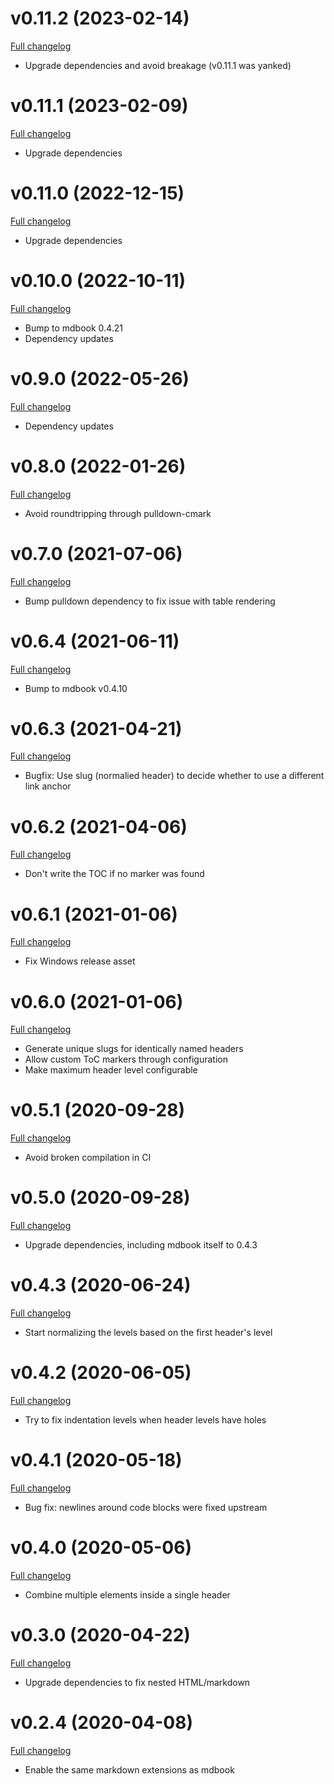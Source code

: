 # v0.11.2 (2023-02-14)

[Full changelog](https://github.com/badboy/mdbook-toc/compare/0.11.1...0.11.2)

* Upgrade dependencies and avoid breakage (v0.11.1 was yanked)

# v0.11.1 (2023-02-09)

[Full changelog](https://github.com/badboy/mdbook-toc/compare/0.11.0...0.11.1)

* Upgrade dependencies

# v0.11.0 (2022-12-15)

[Full changelog](https://github.com/badboy/mdbook-toc/compare/0.10.0...0.11.0)

* Upgrade dependencies

# v0.10.0 (2022-10-11)

[Full changelog](https://github.com/badboy/mdbook-toc/compare/0.9.0...0.10.0)

* Bump to mdbook 0.4.21
* Dependency updates

# v0.9.0 (2022-05-26)

[Full changelog](https://github.com/badboy/mdbook-toc/compare/0.8.0...0.9.0)

* Dependency updates

# v0.8.0 (2022-01-26)

[Full changelog](https://github.com/badboy/mdbook-toc/compare/0.7.0...0.8.0)

* Avoid roundtripping through pulldown-cmark

# v0.7.0 (2021-07-06)

[Full changelog](https://github.com/badboy/mdbook-toc/compare/0.6.4...0.7.0)

* Bump pulldown dependency to fix issue with table rendering

# v0.6.4 (2021-06-11)

[Full changelog](https://github.com/badboy/mdbook-toc/compare/0.6.3...0.6.4)

* Bump to mdbook v0.4.10

# v0.6.3 (2021-04-21)

[Full changelog](https://github.com/badboy/mdbook-toc/compare/0.6.2...0.6.3)

* Bugfix: Use slug (normalied header) to decide whether to use a different link anchor

# v0.6.2 (2021-04-06)

[Full changelog](https://github.com/badboy/mdbook-toc/compare/0.6.1...0.6.2)

* Don't write the TOC if no marker was found

# v0.6.1 (2021-01-06)

[Full changelog](https://github.com/badboy/mdbook-toc/compare/0.6.0...0.6.1)

* Fix Windows release asset

# v0.6.0 (2021-01-06)

[Full changelog](https://github.com/badboy/mdbook-toc/compare/0.5.1...0.6.0)

* Generate unique slugs for identically named headers
* Allow custom ToC markers through configuration
* Make maximum header level configurable

# v0.5.1 (2020-09-28)

[Full changelog](https://github.com/badboy/mdbook-toc/compare/0.5.0...0.5.1)

* Avoid broken compilation in CI

# v0.5.0 (2020-09-28)

[Full changelog](https://github.com/badboy/mdbook-toc/compare/0.4.3...0.5.0)

* Upgrade dependencies, including mdbook itself to 0.4.3

# v0.4.3 (2020-06-24)

[Full changelog](https://github.com/badboy/mdbook-toc/compare/0.4.2...0.4.3)

* Start normalizing the levels based on the first header's level

# v0.4.2 (2020-06-05)

[Full changelog](https://github.com/badboy/mdbook-toc/compare/0.4.1...0.4.2)

* Try to fix indentation levels when header levels have holes

# v0.4.1 (2020-05-18)

[Full changelog](https://github.com/badboy/mdbook-toc/compare/0.4.0...0.4.1)

* Bug fix: newlines around code blocks were fixed upstream

# v0.4.0 (2020-05-06)

[Full changelog](https://github.com/badboy/mdbook-toc/compare/0.3.0...0.4.0)

* Combine multiple elements inside a single header

# v0.3.0 (2020-04-22)

[Full changelog](https://github.com/badboy/mdbook-toc/compare/0.2.4...0.3.0)

* Upgrade dependencies to fix nested HTML/markdown

# v0.2.4 (2020-04-08)

[Full changelog](https://github.com/badboy/mdbook-toc/compare/0.2.3...0.2.4)

* Enable the same markdown extensions as mdbook
